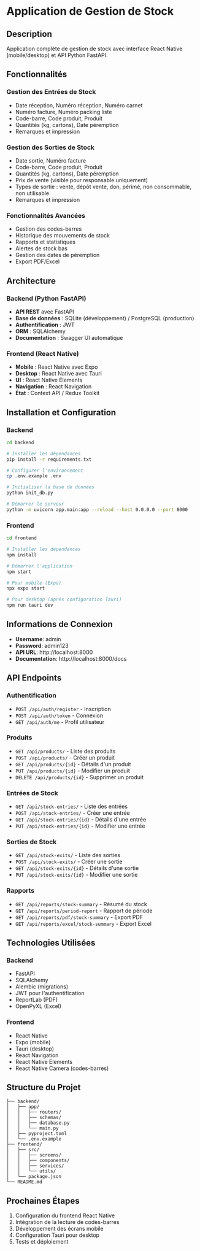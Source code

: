 # Application de Gestion de Stock

## Description
Application complète de gestion de stock avec interface React Native (mobile/desktop) et API Python FastAPI.

## Fonctionnalités

### Gestion des Entrées de Stock
- Date réception, Numéro réception, Numéro carnet
- Numéro facture, Numéro packing liste
- Code-barre, Code produit, Produit
- Quantités (kg, cartons), Date péremption
- Remarques et impression

### Gestion des Sorties de Stock
- Date sortie, Numéro facture
- Code-barre, Code produit, Produit
- Quantités (kg, cartons), Date péremption
- Prix de vente (visible pour responsable uniquement)
- Types de sortie : vente, dépôt vente, don, périmé, non consommable, non utilisable
- Remarques et impression

### Fonctionnalités Avancées
- Gestion des codes-barres
- Historique des mouvements de stock
- Rapports et statistiques
- Alertes de stock bas
- Gestion des dates de péremption
- Export PDF/Excel

## Architecture

### Backend (Python FastAPI)
- **API REST** avec FastAPI
- **Base de données** : SQLite (développement) / PostgreSQL (production)
- **Authentification** : JWT
- **ORM** : SQLAlchemy
- **Documentation** : Swagger UI automatique

### Frontend (React Native)
- **Mobile** : React Native avec Expo
- **Desktop** : React Native avec Tauri
- **UI** : React Native Elements
- **Navigation** : React Navigation
- **État** : Context API / Redux Toolkit

## Installation et Configuration

### Backend
```bash
cd backend

# Installer les dépendances
pip install -r requirements.txt

# Configurer l'environnement
cp .env.example .env

# Initialiser la base de données
python init_db.py

# Démarrer le serveur
python -m uvicorn app.main:app --reload --host 0.0.0.0 --port 8000
```

### Frontend
```bash
cd frontend

# Installer les dépendances
npm install

# Démarrer l'application
npm start

# Pour mobile (Expo)
npx expo start

# Pour desktop (après configuration Tauri)
npm run tauri dev
```

## Informations de Connexion
- **Username**: admin
- **Password**: admin123
- **API URL**: http://localhost:8000
- **Documentation**: http://localhost:8000/docs

## API Endpoints

### Authentification
- `POST /api/auth/register` - Inscription
- `POST /api/auth/token` - Connexion
- `GET /api/auth/me` - Profil utilisateur

### Produits
- `GET /api/products/` - Liste des produits
- `POST /api/products/` - Créer un produit
- `GET /api/products/{id}` - Détails d'un produit
- `PUT /api/products/{id}` - Modifier un produit
- `DELETE /api/products/{id}` - Supprimer un produit

### Entrées de Stock
- `GET /api/stock-entries/` - Liste des entrées
- `POST /api/stock-entries/` - Créer une entrée
- `GET /api/stock-entries/{id}` - Détails d'une entrée
- `PUT /api/stock-entries/{id}` - Modifier une entrée

### Sorties de Stock
- `GET /api/stock-exits/` - Liste des sorties
- `POST /api/stock-exits/` - Créer une sortie
- `GET /api/stock-exits/{id}` - Détails d'une sortie
- `PUT /api/stock-exits/{id}` - Modifier une sortie

### Rapports
- `GET /api/reports/stock-summary` - Résumé du stock
- `GET /api/reports/period-report` - Rapport de période
- `GET /api/reports/pdf/stock-summary` - Export PDF
- `GET /api/reports/excel/stock-summary` - Export Excel

## Technologies Utilisées

### Backend
- FastAPI
- SQLAlchemy
- Alembic (migrations)
- JWT pour l'authentification
- ReportLab (PDF)
- OpenPyXL (Excel)

### Frontend
- React Native
- Expo (mobile)
- Tauri (desktop)
- React Navigation
- React Native Elements
- React Native Camera (codes-barres)

## Structure du Projet
```
├── backend/
│   ├── app/
│   │   ├── routers/
│   │   ├── schemas/
│   │   ├── database.py
│   │   └── main.py
│   ├── pyproject.toml
│   └── .env.example
├── frontend/
│   ├── src/
│   │   ├── screens/
│   │   ├── components/
│   │   ├── services/
│   │   └── utils/
│   └── package.json
└── README.md
```

## Prochaines Étapes
1. Configuration du frontend React Native
2. Intégration de la lecture de codes-barres
3. Développement des écrans mobile
4. Configuration Tauri pour desktop
5. Tests et déploiement
